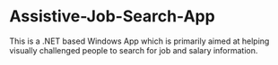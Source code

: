 # Assistive-Job-Search-App
This is a .NET based Windows App which is primarily aimed at helping visually challenged people to search for job and salary information.
